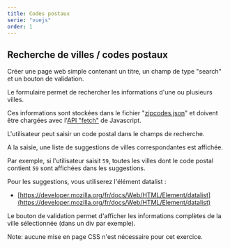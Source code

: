 ```yaml
---
title: Codes postaux
serie: "vuejs"
order: 1
---
```


## Recherche de villes / codes postaux

Créer une page web simple contenant un titre, un champ de type "search" et un bouton de validation.

Le formulaire permet de rechercher les informations d'une ou plusieurs villes. 

Ces informations sont stockées dans le fichier "[zipcodes.json](zipcodes.json)" et doivent être chargées avec l'[API "fetch"](https://developer.mozilla.org/fr/docs/Web/API/Fetch_API) de Javascript.

L'utilisateur peut saisir un code postal dans le champs de recherche. 

A la saisie, une liste de suggestions de villes correspondantes est affichée.

Par exemple, si l'utilisateur saisit `59`, toutes les villes dont le code postal contient `59` sont affichées dans les suggestions.

Pour les suggestions, vous utiliserez l'élément datalist :
- [https://developer.mozilla.org/fr/docs/Web/HTML/Element/datalist](https://developer.mozilla.org/fr/docs/Web/HTML/Element/datalist)

Le bouton de validation permet d'afficher les informations complètes de la ville sélectionnée (dans un div par exemple).

Note: aucune mise en page CSS n'est nécessaire pour cet exercice.
